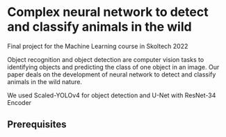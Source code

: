 # Complex neural network to detect and classify animals in the wild

Final project for the Machine Learning course in Skoltech 2022

Object recognition and object detection are computer vision tasks to identifying objects and predicting the class of one object in an image. Our paper deals on the development of neural network to detect and classify animals in the wild nature. 

We used Scaled-YOLOv4 for object detection and U-Net with ResNet-34 Encoder 

## Prerequisites
